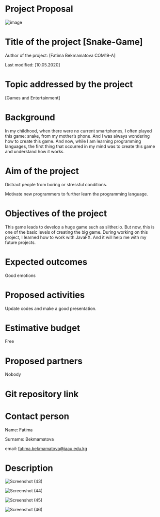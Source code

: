 # Project Proposal
![image](https://user-images.githubusercontent.com/57977808/81496625-b0812180-92da-11ea-85c8-70c39c4ed279.png)
# Title of the project [Snake-Game]
Author of the project: [Fatima Bekmamatova COM19-A]

Last modified: [10.05.2020]
# Topic addressed by the project
[Games and Entertainment]
# Background
In my childhood, when there were no current smartphones, I often played this game: snake, from my mother’s phone. And I was always wondering how to create this game. And now, while I am learning programming languages, the first thing that occurred in my mind was to create this game and understand how it works.
# Aim of the project
Distract people from boring or stressful conditions. 

Motivate new programmers to further learn the programming language.
# Objectives of the project
This game leads to develop a huge game such as slither.io. But now, this is one of the basic levels of creating the big game.
During working on this project, I learned how to work with JavaFX. And it will help me with my future projects.
# Expected outcomes
Good emotions
# Proposed activities
Update codes and make a good presentation.
# Estimative budget
Free
# Proposed partners
Nobody
# Git repository link
# Contact person
Name: Fatima

Surname: Bekmamatova

email: fatima.bekmamatova@iaau.edu.kg

# Description
![Screenshot (43)](https://user-images.githubusercontent.com/57977808/81498529-4c188f00-92e7-11ea-9296-f663d35157d6.png)

![Screenshot (44)](https://user-images.githubusercontent.com/57977808/81498575-87b35900-92e7-11ea-8fb2-8e07bfe6ea6c.png)

![Screenshot (45)](https://user-images.githubusercontent.com/57977808/81498577-8b46e000-92e7-11ea-9893-56ac28f4d177.png)

![Screenshot (46)](https://user-images.githubusercontent.com/57977808/81498579-8eda6700-92e7-11ea-9fec-ed730ef2c01b.png)
